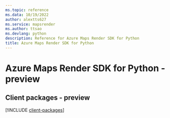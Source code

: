 ```yaml
---
ms.topic: reference
ms.data: 10/19/2022
author: alextts627
ms.service: mapsrender
ms.author: ttsao
ms.devlang: python
description: Reference for Azure Maps Render SDK for Python
title: Azure Maps Render SDK for Python
---
```

# Azure Maps Render SDK for Python - preview

## Client packages - preview
[!INCLUDE [client-packages](maps-render-client-index.md)]